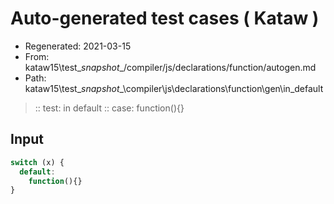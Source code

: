 # Auto-generated test cases ( Kataw )
- Regenerated: 2021-03-15
- From: kataw15\test\__snapshot__/compiler/js/declarations/function/autogen.md
- Path: kataw15\test\__snapshot__\compiler\js\declarations\function\gen\in_default
> :: test: in default
> :: case: function(){}
## Input

`````js
switch (x) {
  default:
    function(){}
}
`````
